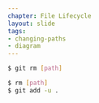 ```yaml
---
chapter: File Lifecycle
layout: slide
tags:
- changing-paths
- diagram
---
```


```bash
$ git rm [path]

$ rm [path]
$ git add -u .
```

